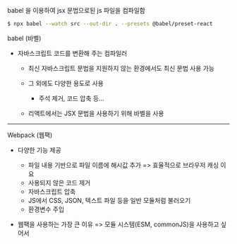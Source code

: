 babel 을 이용하여 jsx 문법으로된 js 파일을 컴파일함

```bash
$ npx babel --watch src --out-dir . --presets @babel/preset-react
```

babel (바벨)

- 자바스크립트 코드를 변환해 주는 컴파일러

  - 최신 자바스크립트 문법을 지원하지 않는 환경에서도 최신 문법 사용 가능

  - 그 외에도 다양한 용도로 사용

    - 주석 제거, 코드 압축 등...

  - 리액트에서는 JSX 문법을 사용하기 위해 바벨을 사용

---

Webpack (웹팩)

- 다양한 기능 제공

  - 파일 내용 기반으로 파일 이름에 해시값 추가 => 효율적으로 브라우저 캐싱 이요
  - 사용되지 않은 코드 제거
  - 자바스크립트 압축
  - JS에서 CSS, JSON, 텍스트 파일 등을 일반 모듈처럼 불러오기
  - 환경변수 주입

- 웹팩을 사용하는 가장 큰 이유 => 모듈 시스템(ESM, commonJS)을 사용하고 싶어서
